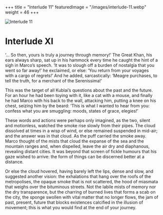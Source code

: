 +++
title = "Interlude 11"
featuredImage = "/images/interlude-11.webp"
weight = 46
+++

![Interlude 11](/images/interlude-11.webp)

# Interlude XI

‘… So then, yours is truly a journey through memory!’ The Great Khan, his ears always sharp, sat up in his hammock every time he caught the hint of a sigh in Marco’s speech. ‘It was to slough off a burden of nostalgia that you went so far away!’ he exclaimed, or else: ‘You return from your voyages with a cargo of regrets!’ And he added, sarcastically: ‘Meagre purchases, to tell the truth, for a merchant of the Serenissima!’

This was the target of all Kublai’s questions about the past and the future. For an hour he had been toying with it, like a cat with a mouse, and finally he had Marco with his back to the wall, attacking him, putting a knee on his chest, seizing him by the beard: ‘This is what I wanted to hear from you: confess what you are smuggling: moods, states of grace, elegies!’

These words and actions were perhaps only imagined, as the two, silent and motionless, watched the smoke rise slowly from their pipes. The cloud dissolved at times in a wisp of wind, or else remained suspended in mid-air; and the answer was in that cloud. As the puff carried the smoke away. Marco thought of the mists that cloud the expanse of the sea and the mountain ranges and, when dispelled, leave the air dry and diaphanous, revealing distant cities. It was beyond that screen of fickle humours that his gaze wished to arrive: the form of things can be discerned better at a distance.

Or else the cloud hovered, having barely left the lips, dense and slow, and suggested another vision: the exhalations that hang over the roofs of the metropolises, the opaque smoke that is not scattered, the hood of miasmata that weighs over the bituminous streets. Not the labile mists of memory nor the dry transparence, but the charring of burned lives that forms a scab on the city, the sponge swollen with vital matter that no longer flows, the jam of past, present, future that blocks existences calcified in the illusion of movement; this is what you would find at the end of your journey.